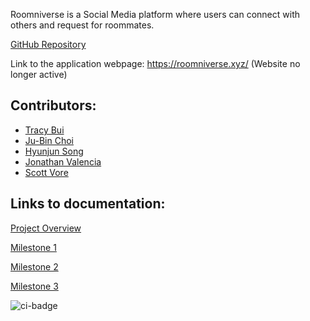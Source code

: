 Roomniverse is a Social Media platform where users can connect with others and request for roommates.

[GitHub Repository](https://github.com/roomniverse)

Link to the application webpage: <https://roomniverse.xyz/> (Website no longer active)

## Contributors:
- [Tracy Bui](https://tbui00.github.io)
- [Ju-Bin Choi](https://jubinc0911.github.io)
- [Hyunjun Song](https://eric-song1773.github.io)
- [Jonathan Valencia](https://jon-valencia.github.io)
- [Scott Vore](https://syhv-git.github.io)

## Links to documentation:

[Project Overview](overview.md)

[Milestone 1](https://github.com/roomniverse/roomniverse-webapp/projects/2)

[Milestone 2](https://github.com/roomniverse/roomniverse-webapp/projects/3)

[Milestone 3](https://github.com/roomniverse/roomniverse-webapp/projects/5)

![ci-badge](https://github.com/roomniverse/roomniverse-webapp/workflows/ci-roomniverse-webapp/badge.svg)
